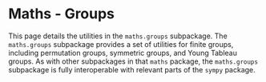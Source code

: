 # Maths - Groups

This page details the utilities in the `maths.groups` subpackage. The `maths.groups` subpackage provides a set of utilities for finite groups, including permutation groups, symmetric groups, and Young Tableau groups. As with other subpackages in that `maths` package, the `maths.groups` subpackage is fully interoperable with relevant parts of the `sympy` package.

